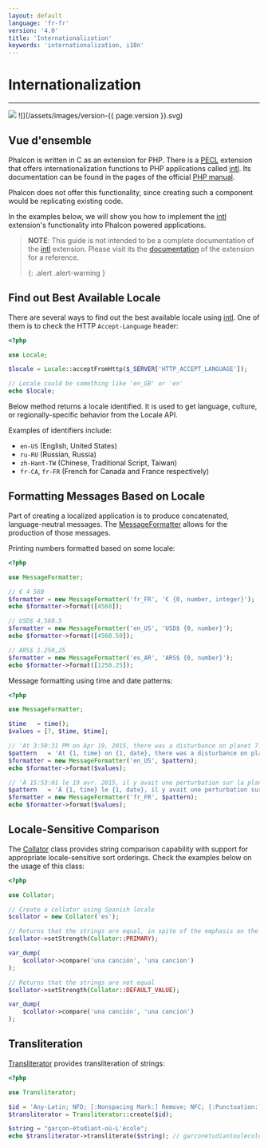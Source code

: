 ```yaml
---
layout: default
language: 'fr-fr'
version: '4.0'
title: 'Internationalization'
keywords: 'internationalization, i18n'
---
```


# Internationalization
- - -
![](/assets/images/document-status-stable-success.svg) ![](/assets/images/version-{{ page.version }}.svg)

## Vue d'ensemble
Phalcon is written in C as an extension for PHP. There is a [PECL][intl] extension that offers internationalization functions to PHP applications called [intl][intl]. Its documentation can be found in the pages of the official [PHP manual][intl-manual].

Phalcon does not offer this functionality, since creating such a component would be replicating existing code.

In the examples below, we will show you how to implement the [intl][intl] extension's functionality into Phalcon powered applications.

> **NOTE**: This guide is not intended to be a complete documentation of the [intl][intl] extension. Please visit its the [documentation][intl-book] of the extension for a reference. 
> 
> {: .alert .alert-warning }

## Find out Best Available Locale
There are several ways to find out the best available locale using [intl][intl]. One of them is to check the HTTP `Accept-Language` header:

```php
<?php

use Locale;

$locale = Locale::acceptFromHttp($_SERVER['HTTP_ACCEPT_LANGUAGE']);

// Locale could be something like 'en_GB' or 'en'
echo $locale;
```

Below method returns a locale identified. It is used to get language, culture, or regionally-specific behavior from the Locale API.

Examples of identifiers include:

* `en-US` (English, United States)
* `ru-RU` (Russian, Russia)
* `zh-Hant-TW` (Chinese, Traditional Script, Taiwan)
* `fr-CA`, `fr-FR` (French for Canada and France respectively)

## Formatting Messages Based on Locale
Part of creating a localized application is to produce concatenated, language-neutral messages. The [MessageFormatter][messageformatter] allows for the production of those messages.

Printing numbers formatted based on some locale:

```php
<?php

use MessageFormatter;

// € 4 560
$formatter = new MessageFormatter('fr_FR', '€ {0, number, integer}');
echo $formatter->format([4560]);

// USD$ 4,560.5
$formatter = new MessageFormatter('en_US', 'USD$ {0, number}');
echo $formatter->format([4560.50]);

// ARS$ 1.250,25
$formatter = new MessageFormatter('es_AR', 'ARS$ {0, number}');
echo $formatter->format([1250.25]);
```

Message formatting using time and date patterns:

```php
<?php

use MessageFormatter;

$time   = time();
$values = [7, $time, $time];

// 'At 3:50:31 PM on Apr 19, 2015, there was a disturbance on planet 7.'
$pattern   = 'At {1, time} on {1, date}, there was a disturbance on planet {0, number}.';
$formatter = new MessageFormatter('en_US', $pattern);
echo $formatter->format($values);

// 'À 15:53:01 le 19 avr. 2015, il y avait une perturbation sur la planète 7.'
$pattern   = 'À {1, time} le {1, date}, il y avait une perturbation sur la planète {0, number}.';
$formatter = new MessageFormatter('fr_FR', $pattern);
echo $formatter->format($values);
```

## Locale-Sensitive Comparison
The [Collator][collator] class provides string comparison capability with support for appropriate locale-sensitive sort orderings. Check the examples below on the usage of this class:

```php
<?php

use Collator;

// Create a collator using Spanish locale
$collator = new Collator('es');

// Returns that the strings are equal, in spite of the emphasis on the 'o'
$collator->setStrength(Collator::PRIMARY);

var_dump(
    $collator->compare('una canción', 'una cancion')
);

// Returns that the strings are not equal
$collator->setStrength(Collator::DEFAULT_VALUE);

var_dump(
    $collator->compare('una canción', 'una cancion')
);
```

## Transliteration
[Transliterator][transliterator] provides transliteration of strings:

```php
<?php

use Transliterator;

$id = 'Any-Latin; NFD; [:Nonspacing Mark:] Remove; NFC; [:Punctuation:] Remove; Lower();';
$transliterator = Transliterator::create($id);

$string = "garçon-étudiant-où-L'école";
echo $transliterator->transliterate($string); // garconetudiantoulecole
```

[intl]: https://pecl.php.net/package/intl

[intl]: https://pecl.php.net/package/intl
[intl-manual]: https://www.php.net/manual/en/intro.intl.php
[intl-book]: https://www.php.net/manual/en/book.intl.php
[messageformatter]: https://www.php.net/manual/en/class.messageformatter.php
[collator]: https://www.php.net/manual/en/class.collator.php
[transliterator]: https://www.php.net/manual/en/class.transliterator.php
